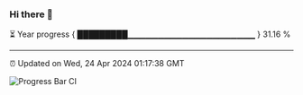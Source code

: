 ### Hi there 👋

⏳ Year progress { █████████▁▁▁▁▁▁▁▁▁▁▁▁▁▁▁▁▁▁▁▁▁ } 31.16 %

---

⏰ Updated on Wed, 24 Apr 2024 01:17:38 GMT

![Progress Bar CI](https://github.com/ZhaoGui/ZhaoGui/workflows/Progress%20Bar%20CI/badge.svg)

